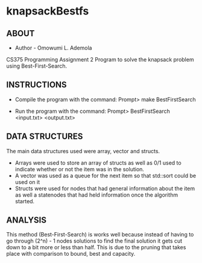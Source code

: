 # knapsackBestfs

ABOUT
-----

* Author - Omowumi L. Ademola

CS375 Programming Assignment 2
Program to solve the knapsack problem using Best-First-Search.

INSTRUCTIONS
------------
* Compile the program with the command:
Prompt> make BestFirstSearch

* Run the program with the command:
Prompt> BestFirstSearch <input.txt> <output.txt>

DATA STRUCTURES
---------------

The main data structures used were array, vector and structs.

* Arrays were used to store an array of structs as well as 0/1
used to indicate whether or not the item was in the solution.
* A vector was used as a queue for the next item so that std::sort
could be used on it
* Structs were used for nodes that had general information about
the item as well a statenodes that had held information once the
algorithm started.

ANALYSIS
--------

This method (Best-First-Search) is works well because instead of
having to go through (2^n) - 1 nodes solutions to find the final
solution it gets cut down to a bit more or less than half.
This is due to the pruning that takes place with comparison to
bound, best and capacity.
